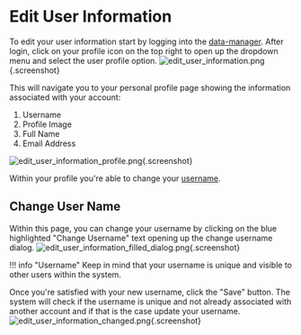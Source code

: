 # Edit User Information

To edit your user information start by logging into the [data-manager](https://rdm.qbic.uni-tuebingen.de/login).
After login, click on your profile icon on the top right to open up the dropdown menu and select the user profile option.
![edit_user_information.png](images/edit_user_information/edit_user_information.png){.screenshot}

This will navigate you to your personal profile page showing the information associated with your account:

1. Username
2. Profile Image
3. Full Name
4. Email Address

![edit_user_information_profile.png](images/edit_user_information/edit_user_information_profile.png){.screenshot}

Within your profile you're able to change your [username](#change-user-name).

## Change User Name

Within this page, you can change your username by clicking on the blue highlighted "Change Username" text opening up the change username dialog.
![edit_user_information_filled_dialog.png](images/edit_user_information/edit_user_information_filled_dialog.png){.screenshot}

!!! info "Username"
    Keep in mind that your username is unique and visible to other users within the system. 

Once you're satisfied with your new username, click the "Save" button.
The system will check if the username is unique and not already associated 
with another account and if that is the case update your username. 
![edit_user_information_changed.png](images/edit_user_information/edit_user_information_changed.png){.screenshot}
